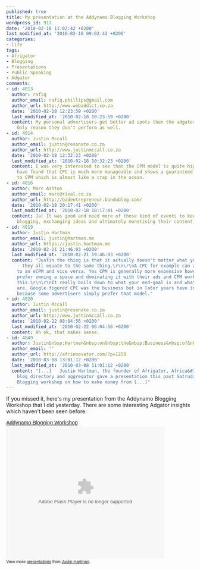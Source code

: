 ```yaml
---
published: true
title: My presentation at the Addynamo Blogging Workshop
wordpress_id: 917
date: '2010-02-18 11:02:42 +0200'
last_modified_at: '2010-02-18 09:02:42 +0200'
categories:
- life
tags:
- Afrigator
- Blogging
- Presentations
- Public Speaking
- Adgator
comments:
- id: 4813
  author: rafiq
  author_email: rafiq.phillips@gmail.com
  author_url: http://www.webaddict.co.za
  date: '2010-02-18 12:23:59 +0200'
  last_modified_at: '2010-02-18 10:23:59 +0200'
  content: My personal advertisers get better ad spots than the adgator/addynamo ads.
    Only reason they don't perform as well.
- id: 4814
  author: Justin Mccall
  author_email: justin@resonate.co.za
  author_url: http://www.justinmccall.co.za
  date: '2010-02-18 12:32:23 +0200'
  last_modified_at: '2010-02-18 10:32:23 +0200'
  content: I was very interested to see that the CPM model is quite high in your book.  I
    have found that CPC is much more manageable and shows a guaranteed ROI as opposed
    to CPM which is almost like a crap in the ocean.
- id: 4816
  author: Marc Ashton
  author_email: marc@rival.co.za
  author_url: http://badentrepreneur.bundublog.com/
  date: '2010-02-18 20:17:41 +0200'
  last_modified_at: '2010-02-18 18:17:41 +0200'
  content: Ja! It was good and need more of these kind of events to keep people punting
    blogging, exchanging ideas and ultimately monetising their content...
- id: 4819
  author: Justin Hartman
  author_email: justin@hartman.me
  author_url: https://justin.hartman.me
  date: '2010-02-21 21:46:03 +0200'
  last_modified_at: '2010-02-21 19:46:03 +0200'
  content: "Justin the thing is that it actually doesn't matter what you're using
    - they all equate to the same thing.\r\n\r\nA CPC for example can always be equated
    to an eCPM and vice versa. Yes CPM is generally more expensive however some brands
    prefer owning a space and dominating it with their ads and CPM works well for
    this.\r\n\r\nIt really boils down to what your end-goal is and what your expectations
    are. Google figured CPC was the business but in later years have introduced CPM
    because some advertisers simply prefer that model."
- id: 4820
  author: Justin Mccall
  author_email: justin@resonate.co.za
  author_url: http://www.justinmccall.co.za
  date: '2010-02-22 08:04:56 +0200'
  last_modified_at: '2010-02-22 06:04:56 +0200'
  content: Ah ok, that makes sense.
- id: 4849
  author: Justin&nbsp;Hartman&nbsp;on&nbsp;the&nbsp;Business&nbsp;of&nbsp;Blogging&nbsp;|&nbsp;Afrinnovator.com
  author_email: ''
  author_url: http://afrinnovator.com/?p=1258
  date: '2010-03-08 13:01:12 +0200'
  last_modified_at: '2010-03-08 11:01:12 +0200'
  content: "[...]   Justin Hartman, the founder of Afrigator, Africa&#39;s largest
    blog directory and aggregator gave a presentation this past Satruday at an Addynamo
    Blogging workshop on how to make money from [...]"
---
```

If you missed it, here's my presentation from the Addynamo Blogging Workshop that I did yesterday. There are some interesting Adgator insights which haven't been seen before.
<div style="width:425px;text-align:left" id="__ss_3214394"><a style="font:14px Helvetica,Arial,Sans-serif;display:block;margin:12px 0 3px 0;text-decoration:underline;" href="http://www.slideshare.net/justinhartman/addynamo-blogging-workshop" title="Addynamo Blogging Workshop">Addynamo Blogging Workshop</a><object style="margin:0px" width="425" height="355"><param name="movie" value="http://static.slidesharecdn.com/swf/ssplayer2.swf?doc=addynamobloggingworkshop-100218025009-phpapp02&stripped_title=addynamo-blogging-workshop" /><param name="allowFullScreen" value="true"/><param name="allowScriptAccess" value="always"/><embed src="http://static.slidesharecdn.com/swf/ssplayer2.swf?doc=addynamobloggingworkshop-100218025009-phpapp02&stripped_title=addynamo-blogging-workshop" type="application/x-shockwave-flash" allowscriptaccess="always" allowfullscreen="true" width="425" height="355"></embed></object>
<div style="font-size:11px;font-family:tahoma,arial;height:26px;padding-top:2px;">View more <a style="text-decoration:underline;" href="http://www.slideshare.net/">presentations</a> from <a style="text-decoration:underline;" href="http://www.slideshare.net/justinhartman">Justin Hartman</a>.</div>
</div>
